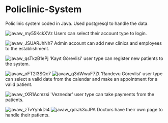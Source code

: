 # Policlinic-System
Policlinic system coded in Java. Used postgresql to handle the data.

![javaw_my55KckXVz](https://github.com/user-attachments/assets/93c02641-c985-4860-8ed7-c54ee219d619)
Users can select their account type to login.

![javaw_JSUARJhNh7](https://github.com/user-attachments/assets/4f3ae2a2-979d-4823-b9f5-a3fa2706a695)
Admin account can add new clinics and employees to the establishment.

![javaw_qsTkzB1ePj](https://github.com/user-attachments/assets/88c93dc8-7f48-4556-abd7-94cb3bbb19d4)
'Kayıt Görevlisi' user type can register new patients to the system.

![javaw_oFT2I3SQc7](https://github.com/user-attachments/assets/68ca69e9-c853-43a0-a41a-addf3462f0e7)
![javaw_q3dWwuF7Zt](https://github.com/user-attachments/assets/175aeb85-5d98-493a-8ffd-5dbb40d3023a)
'Randevu Görevlisi' user type can select a valid date from the calendar and make an appointment for a valid patient.

![javaw_tXR1Acmzsi](https://github.com/user-attachments/assets/6c4d631d-59ba-4ae0-8bc2-599e6da86322)
'Veznedar' user type can take payments from the patients.

![javaw_zTvYyhkDi4](https://github.com/user-attachments/assets/812d2e7d-c9ff-4bfa-a145-ffa43330553e)
![javaw_qdrJk3uJPA](https://github.com/user-attachments/assets/7c1f860a-c7a4-4cb7-9856-c9135916f6f8)
Doctors have their own page to handle their patients. 
